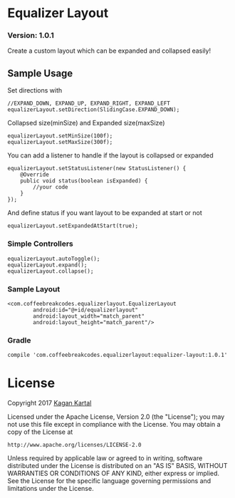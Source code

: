 # Equalizer Layout
### Version: 1.0.1

Create a custom layout which can be expanded and collapsed easily!

## Sample Usage
Set directions with
```
//EXPAND_DOWN, EXPAND_UP, EXPAND_RIGHT, EXPAND_LEFT
equalizerLayout.setDirection(SlidingCase.EXPAND_DOWN);
```
Collapsed size(minSize) and Expanded size(maxSize)
```
equalizerLayout.setMinSize(100f);
equalizerLayout.setMaxSize(300f);
```
You can add a listener to handle if the layout is collapsed or expanded
```
equalizerLayout.setStatusListener(new StatusListener() {
    @Override
    public void status(boolean isExpanded) {
        //your code
    }
});
```
And define status if you want layout to be expanded at start or not
```
equalizerLayout.setExpandedAtStart(true);
```

### Simple Controllers
```
equalizerLayout.autoToggle();
equalizerLayout.expand();
equalizerLayout.collapse();
```
### Sample Layout
```
<com.coffeebreakcodes.equalizerlayout.EqualizerLayout
        android:id="@+id/equalizerlayout"
        android:layout_width="match_parent"
        android:layout_height="match_parent"/>
```
### Gradle
```
compile 'com.coffeebreakcodes.equalizerlayout:equalizer-layout:1.0.1'
```

# License

Copyright 2017 [Kagan Kartal](https://www.linkedin.com/in/kkartal/)

Licensed under the Apache License, Version 2.0 (the "License");
you may not use this file except in compliance with the License.
You may obtain a copy of the License at

    http://www.apache.org/licenses/LICENSE-2.0

Unless required by applicable law or agreed to in writing, software
distributed under the License is distributed on an "AS IS" BASIS,
WITHOUT WARRANTIES OR CONDITIONS OF ANY KIND, either express or implied.
See the License for the specific language governing permissions and
limitations under the License.
